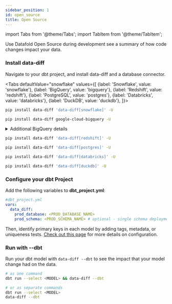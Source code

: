 ```yaml
---
sidebar_position: 1
id: open_source
title: Open Source
---
```

import Tabs from '@theme/Tabs';
import TabItem from '@theme/TabItem';

Use Datafold Open Source during development see a summary of how code changes impact your data.

### Install data-diff

Navigate to your dbt project, and install data-diff and a database connector.

<Tabs
  defaultValue="snowflake"
  values={[
    {label: 'Snowflake', value: 'snowflake'},
    {label: 'BigQuery', value: 'bigquery'},
    {label: 'Redshift', value: 'redshift'},
    {label: 'PostgreSQL', value: 'postgres'},
    {label: 'Databricks', value: 'databricks'},
    {label: 'DuckDB', value: 'duckdb'},
  ]}>
  <TabItem value="snowflake">

  ```zsh
  pip install data-diff 'data-diff[snowflake]' -U
  ```

  </TabItem>
  <TabItem value="bigquery">

  ```zsh
  pip install data-diff google-cloud-bigquery -U
  ```
  <details>
    <summary>Additional BigQuery details</summary>
    Only dbt projects that use the <a href="https://docs.getdbt.com/reference/warehouse-setups/bigquery-setup#oauth-via-gcloud">OAuth via gcloud</a> connection method are currently supported.
    <br/> <br/>
    For example, run: <br/> <code>gcloud auth application-default login</code> <br/>
    <br/>
    Before running: <br/> <code>dbt run --select &lt;MODEL&gt; && data-diff --dbt</code> <br/>
  </details>

  </TabItem>
  <TabItem value="redshift">

  ```zsh
  pip install data-diff 'data-diff[redshift]' -U
  ```

  </TabItem>
  <TabItem value="postgres">

  ```zsh
  pip install data-diff 'data-diff[postgres]' -U
  ```

  </TabItem>
  <TabItem value="databricks">

  ```zsh
  pip install data-diff 'data-diff[databricks]' -U
  ```

  </TabItem>
  <TabItem value="duckdb">

  ```zsh
  pip install data-diff 'data-diff[duckdb]' -U
  ```

  </TabItem>
</Tabs>

### Configure your dbt Project

Add the following variables to **dbt_project.yml**:

  ```yaml
  #dbt_project.yml
  vars:
    data_diff:
      prod_database: <PROD_DATABASE_NAME>
      prod_schema: <PROD_SCHEMA_NAME> # optional - single schema deployments
  ``` 
  
Then, identify primary keys in each model by adding tags, metadata, or uniqueness tests. [Check out this page](/guides/dbt_advanced_configs#tag-primary-keys) for more details on configuration.

### Run with --dbt

Run your dbt model with `data-diff --dbt` to see the impact that your model change had on the data.
    
  ```bash
  # as one command
  dbt run --select <MODEL> && data-diff --dbt
  ```
  ```bash
  # or as separate commands
  dbt run --select <MODEL>
  data-diff --dbt
  ```
  